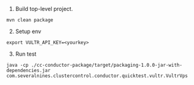 1. Build top-level project.

```mvn clean package```

2. Setup env

```export VULTR_API_KEY=<yourkey>```

3. Run test

```java -cp ./cc-conductor-package/target/packaging-1.0.0-jar-with-dependencies.jar com.severalnines.clustercontrol.conductor.quicktest.vultr.VultrVps```

